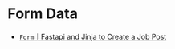 # Form Data

+ [`Form`｜Fastapi and Jinja to Create a Job Post](https://www.fastapitutorial.com/blog/fastapi-jinja-create-job-post/)
